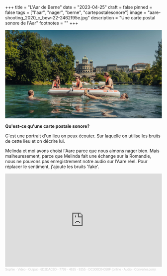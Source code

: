 +++
title = "L'Aar de Berne"
date = "2023-04-25"
draft = false
pinned = false
tags = ["l'aar", "nager", "berne", "cartepostalesonore"]
image = "aare-shooting_2020_c_bew-22-2462f95e.jpg"
description = "Une carte postal sonore de l'Aar"
footnotes = ""
+++
<!--StartFragment-->

![](aare-shooting_2020_c_bew-22-2462f95e.jpg)

<!--EndFragment-->

**Qu'est-ce qu'une carte postale sonore?**

C'est une portrait d'un lieu on peux écouter. Sur laquelle on utilise les bruits de cette lieu et on décrire lui.

Melinda et moi avons choisi l'Aare parce que nous aimons nager bien. Mais malheuresement, parce que Melinda fait une échange sur la Romandie, nous ne pouvons pas enregistrement notre audio sur l'Aare réel. Pour réplacer le sentiment, j'ajoute les bruits 'fake'. 



<iframe width="100%" height="300" scrolling="no" frameborder="no" allow="autoplay" src="https://w.soundcloud.com/player/?url=https%3A//api.soundcloud.com/tracks/1503867688%3Fsecret_token%3Ds-FAscC8ufnFM&color=%23ff5500&auto_play=false&hide_related=false&show_comments=true&show_user=true&show_reposts=false&show_teaser=true&visual=true"></iframe><div style="font-size: 10px; color: #cccccc;line-break: anywhere;word-break: normal;overflow: hidden;white-space: nowrap;text-overflow: ellipsis; font-family: Interstate,Lucida Grande,Lucida Sans Unicode,Lucida Sans,Garuda,Verdana,Tahoma,sans-serif;font-weight: 100;"><a href="https://soundcloud.com/sophie-129018770" title="Sophie" target="_blank" style="color: #cccccc; text-decoration: none;">Sophie</a> · <a href="https://soundcloud.com/sophie-129018770/video-output-6d2dac8d-7709-4635-9255-dc300c04058f-online-audio-convertercom/s-FAscC8ufnFM" title="Video - Output - 6D2DAC8D - 7709 - 4635 - 9255 - DC300C04058F (online - Audio - Converter.com)" target="_blank" style="color: #cccccc; text-decoration: none;">Video - Output - 6D2DAC8D - 7709 - 4635 - 9255 - DC300C04058F (online - Audio - Converter.com)</a></div>